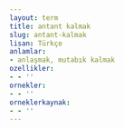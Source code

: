 ```yaml
---
layout: term
title: antant kalmak
slug: antant-kalmak
lisan: Türkçe
anlamlar:
- anlaşmak, mutabık kalmak
ozellikler:
- - ''
ornekler:
- - ''
orneklerkaynak:
- - ''
---
```


